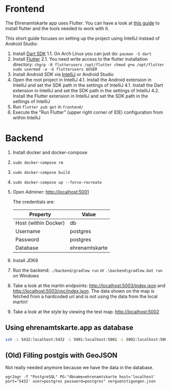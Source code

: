 # Frontend

The Ehrenamtskarte app uses Flutter. You can have a look at [this guide](https://flutter.dev/docs/get-started/install) to install flutter and the tools needed to work with it.

This short guide focuses on setting up the project using IntelliJ instead of Android Studio:
1. Install [Dart SDK](https://dart.dev/get-dart)
   1.1. On Arch Linux you can just do: `pacman -S dart`
2. Install [Flutter](https://flutter.dev/docs/get-started/install/linux)
   2.1. You need write access to the flutter installation directory:
        ```
        chgrp -R flutterusers /opt/flutter
        chmod g+w /opt/flutter
        sudo usermod -a -G flutterusers $USER
        ```
3. Install Android SDK via [IntelliJ](https://www.jetbrains.com/help/idea/create-your-first-android-application.html#754fd) or Android Studio
4. Open the root project in IntelliJ
   4.1. Install the Android extension in IntelliJ and set the SDK path in the settings of IntelliJ
   4.1. Install the Dart extension in IntelliJ and set the SDK path in the settings of IntelliJ
   4.2. Install the Flutter extension in IntelliJ and set the SDK path in the settings of IntelliJ
5. Run `flutter pub get` in `frontend/`
6. Execute the "Run Flutter" (upper right corner of IDE) configuration from within IntelliJ

# Backend

1. Install docker and docker-compose
2. `sudo docker-compose rm`
2. `sudo docker-compose build`
2. `sudo docker-compose up --force-recreate`
3. Open Adminer: [http://localhost:5001](http://127.0.0.1:5001/?pgsql=db_postgis&username=postgres&db=ehrenamtskarte)

   The credentials are:

   |Property|Value|
   |---|---|
   |Host (within Docker)|db|
   |Username|postgres|
   |Password|postgres|
   |Database|ehrenamtskarte|
4. Install JDK8
5. Run the backend: `./backend/gradlew run` or `.\backend\gradlew.bat run` on Windows
6. Take a look at the martin endpoints: [http://localhost:5003/index.json](http://localhost:5003/index.json) and [http://localhost:5003/rpc/index.json](http://localhost:5003/rpc/index.json). The data shown on the map is fetched from a hardcoded url and is not using the data from the local martin!
7. Take a look at the style by viewing the test map: [http://localhost:5002](http://localhost:5002)

## Using ehrenamtskarte.app as database

```bash
ssh -L 5432:localhost:5432 -L 5001:localhost:5001 -L 5002:localhost:5002 -L 5003:localhost:5003 team@ehrenamtskarte.app
```

## (Old) Filling postgis with GeoJSON

Not really needed anymore because we have the data in the database.

```
ogr2ogr -f "PostgreSQL" PG:"dbname=ehrenamtskarte host='localhost' port='5432' user=postgres password=postgres" verguenstigungen.json
```
